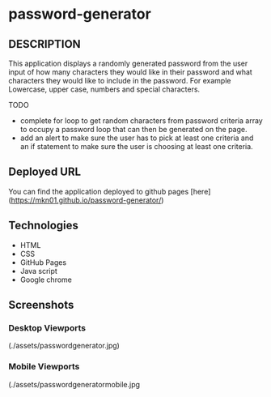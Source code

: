 # password-generator

## DESCRIPTION

This application displays a randomly generated password from the user input of how many characters they would like in their password and what characters they would like to include in the password. For example Lowercase, upper case, numbers and special characters.

TODO

- complete for loop to get random characters from password criteria array to occupy a password loop that can then be generated on the page.
- add an alert to make sure the user has to pick at least one criteria
  and an if statement to make sure the user is choosing at least one criteria.

## Deployed URL

You can find the application deployed to github pages [here] (https://mkn01.github.io/password-generator/)

## Technologies

- HTML
- CSS
- GitHub Pages
- Java script
- Google chrome

## Screenshots

### Desktop Viewports

(./assets/passwordgenerator.jpg)

### Mobile Viewports

(./assets/passwordgeneratormobile.jpg
